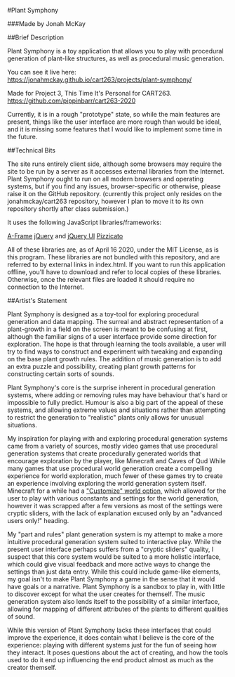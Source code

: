 #Plant Symphony

###Made by Jonah McKay

##Brief Description

Plant Symphony is a toy application that allows you to play with procedural
generation of plant-like structures, as well as procedural music generation.

You can see it live here:
https://jonahmckay.github.io/cart263/projects/plant-symphony/

Made for Project 3, This Time It's Personal for CART263.
https://github.com/pippinbarr/cart263-2020

Currently, it is in a rough "prototype" state, so while the main features are
present, things like the user interface are more rough than would be ideal,
and it is missing some features that I would like to implement some time in the
future.

##Technical Bits

The site runs entirely client side, although some browsers may require the site
to be run by a server as it accesses external libraries from the Internet. Plant
Symphony ought to run on all modern browsers and operating systems, but if you
find any issues, browser-specific or otherwise, please raise it on the GitHub
repository. (currently this project only resides on the jonahmckay/cart263 repository,
however I plan to move it to its own repository shortly after class submission.)

It uses the following JavaScript libraries/frameworks:

[A-Frame](https://aframe.io)
[jQuery](https://jquery.com) and [jQuery UI](https://jqueryui.com)
[Pizzicato](https://github.com/alemangui/pizzicato)

All of these libraries are, as of April 16 2020, under the MIT License, as is
this program. These libraries are not bundled with this repository, and are
referred to by external links in index.html. If you want to run this application
offline, you'll have to download and refer to local copies of these libraries.
Otherwise, once the relevant files are loaded it should require no connection to
the Internet.

##Artist's Statement

Plant Symphony is designed as a toy-tool for exploring procedural generation and
data mapping. The surreal and abstract representation of a plant-growth in a field
on the screen is meant to be confusing at first, although the familiar signs of
a user interface provide some direction for exploration. The hope is that through
learning the tools available, a user will try to find ways to construct and experiment
with tweaking and expanding on the base plant growth rules. The addition of music
generation is to add an extra puzzle and possibility, creating plant growth patterns
for constructing certain sorts of sounds.

Plant Symphony's core is the surprise inherent in procedural generation systems,
where adding or removing rules may have behaviour that's hard or impossible to
fully predict. Humour is also a big part of the appeal of these systems, and allowing
extreme values and situations rather than attempting to restrict the generation to
"realistic" plants only allows for unusual situations.

My inspiration for playing with and exploring procedural generation systems came from a variety
of sources, mostly video games that use procedural generation systems that create
procedurally generated worlds that encourage exploration by the player, like Minecraft
and Caves of Qud While many games that use procedural world generation
create a compelling experience for world exploration, much fewer of these games
try to create an experience involving exploring the world generation system itself.
Minecraft for a while had a ["Customize" world option,](www.youtube.com/watch?v=HGjCsUAkNlU&t=4m41s) which allowed for the user to
play with various constants and settings for the world generation, however it was
scrapped after a few versions as most of the settings were cryptic sliders, with
the lack of explanation excused only by an "advanced users only!" heading.

My "part and rules" plant generation system is my attempt to make a more intuitive
procedural generation system suited to interactive play. While the present user
interface perhaps suffers from a "cryptic sliders" quality, I suspect that this
core system would be suited to a more holistic interface, which could give visual
feedback and more active ways to change the settings than just data entry. While this could
include game-like elements, my goal isn't to make Plant Symphony a game in the sense
that it would have goals or a narrative. Plant Symphony is a sandbox to play in,
with little to discover except for what the user creates for themself.
The music generation system also lends itself to the possibility of a similar
interface, allowing for mapping of different attributes of the plants to different
qualities of sound.

While this version of Plant Symphony lacks these interfaces that could improve
the experience, it does contain what I believe is the core of the experience:
playing with different systems just for the fun of seeing how they interact.
It poses questions about the act of creating, and how the tools used to do it
end up influencing the end product almost as much as the creator themself.
